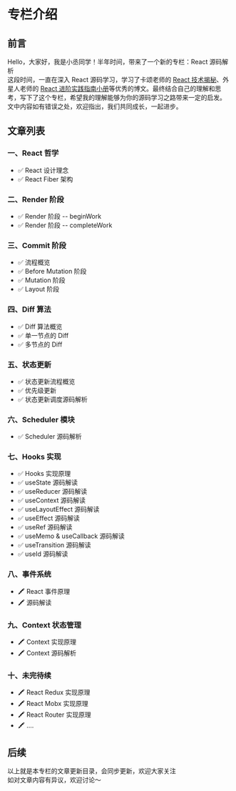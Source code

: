 # 专栏介绍

## 前言

Hello，大家好，我是小丞同学！半年时间，带来了一个新的专栏：React 源码解析<br />这段时间，一直在深入 React 源码学习，学习了卡颂老师的 [React 技术揭秘](https://react.iamkasong.com/)、外星人老师的 [React 进阶实践指南小册](https://juejin.cn/book/6945998773818490884)等优秀的博文。最终结合自己的理解和思考，写下了这个专栏，希望我的理解能够为你的源码学习之路带来一定的启发。<br />文中内容如有错误之处，欢迎指出，我们共同成长，一起进步。

## 文章列表

### 一、React 哲学

- ✅ React 设计理念
- ✅ React Fiber 架构

### 二、Render 阶段

- ✅ Render 阶段 -- beginWork
- ✅ Render 阶段 -- completeWork

### 三、Commit 阶段

- ✅ 流程概览
- ✅ Before Mutation 阶段
- ✅ Mutation 阶段
- ✅ Layout 阶段

### 四、Diff 算法

- ✅ Diff 算法概览
- ✅ 单一节点的 Diff
- ✅ 多节点的 Diff

### 五、状态更新

- ✅ 状态更新流程概览
- ✅ 优先级更新
- ✅ 状态更新调度源码解析

### 六、Scheduler 模块

- ✅ Scheduler 源码解析

### 七、Hooks 实现

- ✅ Hooks 实现原理
- ✅ useState 源码解读
- ✅ useReducer 源码解读
- ✅ useContext 源码解读
- ✅ useLayoutEffect 源码解读
- ✅ useEffect 源码解读
- ✅ useRef 源码解读
- ✅ useMemo & useCallback 源码解读
- ✅ useTransition 源码解读
- ✅ useId 源码解读

### 八、事件系统

- 🖍 React 事件原理
- 🖍 源码解读

### 九、Context 状态管理

- 🖍 Context 实现原理
- 🖍 Context 源码解析

### 十、未完待续

- 🖍 React Redux 实现原理
- 🖍 React Mobx 实现原理
- 🖍 React Router 实现原理
- 🖍 ....

## 后续

以上就是本专栏的文章更新目录，会同步更新，欢迎大家关注<br />如对文章内容有异议，欢迎讨论～
